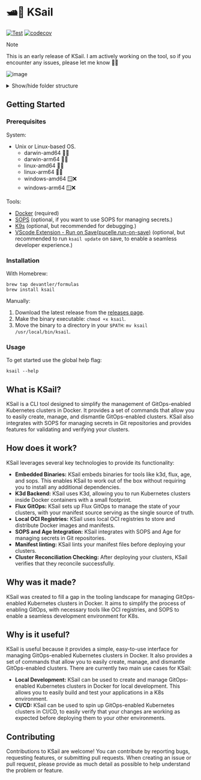 # 🛥️🐳 KSail

[![Test](https://github.com/devantler/ksail/actions/workflows/test.yaml/badge.svg?branch=main)](https://github.com/devantler/ksail/actions/workflows/test.yaml)
[![codecov](https://codecov.io/gh/devantler/ksail/graph/badge.svg?token=DNEO90PfNR)](https://codecov.io/gh/devantler/ksail)

> [!NOTE]
> This is an early release of KSail. I am actively working on the tool, so if you encounter any issues, please let me know 🙏🏻

![image](https://github.com/devantler/ksail/assets/26203420/c9bfa40b-5ac1-4c81-9511-b8124853e578)

<details>
  <summary>Show/hide folder structure</summary>

<!-- readme-tree start -->
```
.
├── .github
│   └── workflows
├── autocomplete
├── scripts
├── src
│   └── KSail
│       ├── Arguments
│       ├── CLIWrappers
│       ├── Commands
│       │   ├── Check
│       │   │   └── Handlers
│       │   ├── Down
│       │   │   ├── Handlers
│       │   │   └── Options
│       │   ├── Lint
│       │   │   └── Handlers
│       │   ├── List
│       │   │   └── Handlers
│       │   ├── Root
│       │   │   └── Handlers
│       │   ├── SOPS
│       │   │   ├── Handlers
│       │   │   └── Options
│       │   ├── Start
│       │   │   └── Handlers
│       │   ├── Stop
│       │   │   └── Handlers
│       │   ├── Up
│       │   │   ├── Handlers
│       │   │   └── Options
│       │   └── Update
│       │       └── Handlers
│       ├── Enums
│       ├── Extensions
│       ├── Models
│       ├── Options
│       ├── Provisioners
│       └── assets
│           ├── binaries
│           └── k3d
└── tests
    └── KSail.Tests.Integration
        ├── Commands
        │   ├── Check
        │   ├── Down
        │   ├── Hosts
        │   ├── Lint
        │   ├── List
        │   ├── Root
        │   ├── SOPS
        │   ├── Start
        │   ├── Stop
        │   ├── Up
        │   └── Update
        ├── TestUtils
        └── assets
            ├── k3d
            └── k8s
                ├── clusters
                │   └── ksail
                └── infrastructure

61 directories
```
<!-- readme-tree end -->

</details>

## Getting Started

### Prerequisites

System:

- Unix or Linux-based OS.
  - darwin-amd64 🍎✅
  - darwin-arm64 🍎✅
  - linux-amd64 🐧✅
  - linux-arm64 🐧✅
  - windows-amd64 🪟❌
  - windows-arm64 🪟❌

Tools:

- [Docker](https://www.docker.com) (required)
- [SOPS](https://www.google.com/url?sa=t&rct=j&q=&esrc=s&source=web&cd=&ved=2ahUKEwiBwqfUh9aDAxViVPEDHUBJBxQQFnoECAMQAQ&url=https%3A%2F%2Fgithub.com%2Fgetsops%2Fsops&usg=AOvVaw1VL2ENXs82bAZnq5jAzeH_&opi=89978449) (optional, if you want to use SOPS for managing secrets.)
- [K9s](https://k9scli.io) (optional, but recommended for debugging.)
- [VScode Extension - Run on Save(pucelle.run-on-save)](https://github.com/pucelle/vscode-run-on-save) (optional, but recommended to run `ksail update` on save, to enable a seamless developer experience.)

### Installation

With Homebrew:

```shell
brew tap devantler/formulas
brew install ksail
```

Manually:

1. Download the latest release from the [releases page](https://github.com/devantler/ksail/releases).
2. Make the binary executable: `chmod +x ksail`.
3. Move the binary to a directory in your `$PATH`: `mv ksail /usr/local/bin/ksail`.

### Usage

To get started use the global help flag:

```shell
ksail --help
```

## What is KSail?

KSail is a CLI tool designed to simplify the management of GitOps-enabled Kubernetes clusters in Docker. It provides a set of commands that allow you to easily create, manage, and dismantle GitOps-enabled clusters. KSail also integrates with SOPS for managing secrets in Git repositories and provides features for validating and verifying your clusters.

## How does it work?

KSail leverages several key technologies to provide its functionality:

- **Embedded Binaries:** KSail embeds binaries for tools like k3d, flux, age, and sops. This enables KSail to work out of the box without requiring you to install any additional dependencies.
- **K3d Backend:** KSail uses K3d, allowing you to run Kubernetes clusters inside Docker containers with a small footprint.
- **Flux GitOps:** KSail sets up Flux GitOps to manage the state of your clusters, with your manifest source serving as the single source of truth.
- **Local OCI Registries:** KSail uses local OCI registries to store and distribute Docker images and manifests.
- **SOPS and Age Integration:** KSail integrates with SOPS and Age for managing secrets in Git repositories.
- **Manifest linting:** KSail lints your manifest files before deploying your clusters.
- **Cluster Reconciliation Checking:** After deploying your clusters, KSail verifies that they reconcile successfully.

## Why was it made?

KSail was created to fill a gap in the tooling landscape for managing GitOps-enabled Kubernetes clusters in Docker. It aims to simplify the process of enabling GitOps, with necessary tools like OCI registries, and SOPS to enable a seamless development environment for K8s.

## Why is it useful?

KSail is useful because it provides a simple, easy-to-use interface for managing GitOps-enabled Kubernetes clusters in Docker. It also provides a set of commands that allow you to easily create, manage, and dismantle GitOps-enabled clusters. There are currently two main use cases for KSail:

- **Local Development:** KSail can be used to create and manage GitOps-enabled Kubernetes clusters in Docker for local development. This allows you to easily build and test your applications in a K8s environment.
- **CI/CD:** KSail can be used to spin up GitOps-enabled Kubernetes clusters in CI/CD, to easily verify that your changes are working as expected before deploying them to your other environments.

## Contributing

Contributions to KSail are welcome! You can contribute by reporting bugs, requesting features, or submitting pull requests. When creating an issue or pull request, please provide as much detail as possible to help understand the problem or feature.

